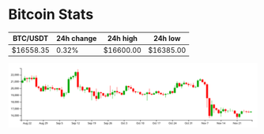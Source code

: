 # Bitcoin Stats

BTC/USDT|24h change|24h high|24h low|
|---|---|---|---|
|$16558.35|0.32%|$16600.00|$16385.00|

<img src="./chart.svg">
